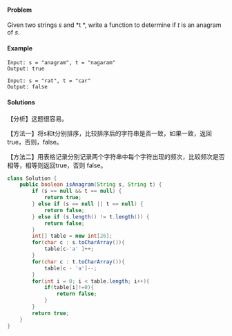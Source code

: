 #### Problem

Given two strings *s* and *t *, write a function to determine if *t* is an anagram of *s*.

#### Example

```
Input: s = "anagram", t = "nagaram"
Output: true
```

```
Input: s = "rat", t = "car"
Output: false
```



#### Solutions

【分析】这题很容易。

【方法一】将s和t分别排序，比较排序后的字符串是否一致，如果一致，返回true，否则，false。

【方法二】用表格记录分别记录两个字符串中每个字符出现的频次，比较频次是否相等，相等则返回true，否则 	false。

```java
class Solution {
    public boolean isAnagram(String s, String t) {
        if (s == null && t == null) {
            return true;
        } else if (s == null || t == null) {
            return false;
        } else if (s.length() != t.length()) {
            return false;
        }
        int[] table = new int[26];
        for(char c : s.toCharArray()){
            table[c-'a' ]++;
        }
        for(char c : t.toCharArray()){
            table[c - 'a']--;
        }
        for(int i = 0; i < table.length; i++){
            if(table[i]!=0){
                return false;
            }
        }
        return true;
    }
}
```



